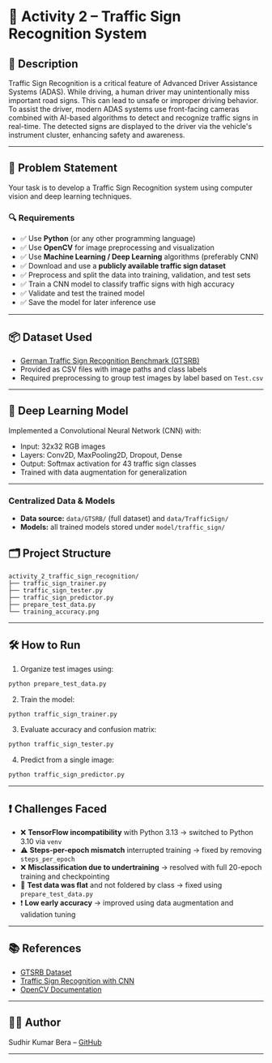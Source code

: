 # 🚧 Activity 2 – Traffic Sign Recognition System

## 📌 Description

Traffic Sign Recognition is a critical feature of Advanced Driver Assistance Systems (ADAS). While driving, a human driver may unintentionally miss important road signs. This can lead to unsafe or improper driving behavior. To assist the driver, modern ADAS systems use front-facing cameras combined with AI-based algorithms to detect and recognize traffic signs in real-time. The detected signs are displayed to the driver via the vehicle's instrument cluster, enhancing safety and awareness.

---

## 🎯 Problem Statement

Your task is to develop a Traffic Sign Recognition system using computer vision and deep learning techniques.

### 🔍 Requirements
- ✅ Use **Python** (or any other programming language)
- ✅ Use **OpenCV** for image preprocessing and visualization
- ✅ Use **Machine Learning / Deep Learning** algorithms (preferably CNN)
- ✅ Download and use a **publicly available traffic sign dataset**
- ✅ Preprocess and split the data into training, validation, and test sets
- ✅ Train a CNN model to classify traffic signs with high accuracy
- ✅ Validate and test the trained model
- ✅ Save the model for later inference use

---

## 📦 Dataset Used
- [German Traffic Sign Recognition Benchmark (GTSRB)](https://www.kaggle.com/datasets/meowmeowmeowmeowmeow/gtsrb-german-traffic-sign)
- Provided as CSV files with image paths and class labels
- Required preprocessing to group test images by label based on `Test.csv`

---

## 🧠 Deep Learning Model

Implemented a Convolutional Neural Network (CNN) with:
- Input: 32x32 RGB images
- Layers: Conv2D, MaxPooling2D, Dropout, Dense
- Output: Softmax activation for 43 traffic sign classes
- Trained with data augmentation for generalization

---

### Centralized Data & Models
- **Data source:** `data/GTSRB/` (full dataset) and `data/TrafficSign/`
- **Models:** all trained models stored under `model/traffic_sign/`

## 🗂️ Project Structure

```
activity_2_traffic_sign_recognition/
├── traffic_sign_trainer.py
├── traffic_sign_tester.py
├── traffic_sign_predictor.py
├── prepare_test_data.py
└── training_accuracy.png
```

---

## 🛠️ How to Run

1. Organize test images using:
```bash
python prepare_test_data.py
```
2. Train the model:
```bash
python traffic_sign_trainer.py
```
3. Evaluate accuracy and confusion matrix:
```bash
python traffic_sign_tester.py
```
4. Predict from a single image:
```bash
python traffic_sign_predictor.py
```

---

## ❗ Challenges Faced

- ❌ **TensorFlow incompatibility** with Python 3.13 → switched to Python 3.10 via `venv`
- ⚠️ **Steps-per-epoch mismatch** interrupted training → fixed by removing `steps_per_epoch`
- ❌ **Misclassification due to undertraining** → resolved with full 20-epoch training and checkpointing
- 🔄 **Test data was flat** and not foldered by class → fixed using `prepare_test_data.py`
- ❗ **Low early accuracy** → improved using data augmentation and validation tuning

---

## 📚 References
- [GTSRB Dataset](https://www.kaggle.com/datasets/meowmeowmeowmeowmeow/gtsrb-german-traffic-sign)
- [Traffic Sign Recognition with CNN](https://towardsdatascience.com/traffic-sign-recognition-using-cnn-561f2ee7d685)
- [OpenCV Documentation](https://docs.opencv.org/)

---

## 👨‍💻 Author
Sudhir Kumar Bera – [GitHub](https://github.com/sberaconnects)

---
